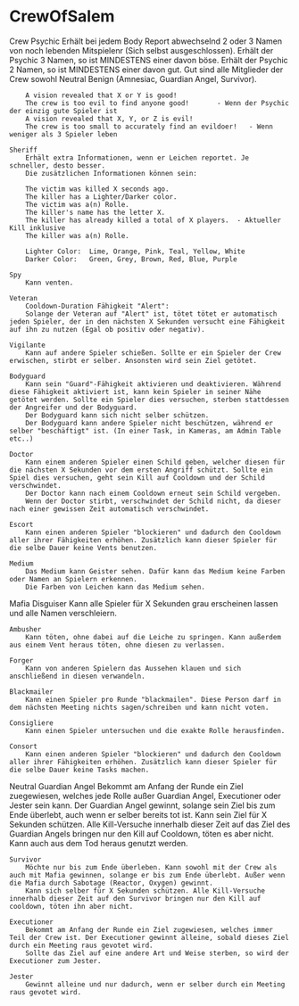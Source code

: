 # CrewOfSalem

Crew
	Psychic
		Erhält bei jedem Body Report abwechselnd 2 oder 3 Namen von noch lebenden Mitspielenr (Sich selbst ausgeschlossen).
		Erhält der Psychic 3 Namen, so ist MINDESTENS einer davon böse.
		Erhält der Psychic 2 Namen, so ist MINDESTENS einer davon gut.
		Gut sind alle Mitglieder der Crew sowohl Neutral Benign (Amnesiac, Guardian Angel, Survivor).

		A vision revealed that X or Y is good!		
		The crew is too evil to find anyone good!		- Wenn der Psychic der einzig gute Spieler ist
		A vision revealed that X, Y, or Z is evil!
		The crew is too small to accurately find an evildoer!	- Wenn weniger als 3 Spieler leben

	Sheriff
		Erhält extra Informationen, wenn er Leichen reportet. Je schneller, desto besser.
		Die zusätzlichen Informationen können sein:

		The victim was killed X seconds ago.
		The killer has a Lighter/Darker color.
		The victim was a(n) Rolle.
		The killer's name has the letter X.
		The killer has already killed a total of X players.	 - Aktueller Kill inklusive
		The killer was a(n) Rolle.

		Lighter Color:	Lime, Orange, Pink, Teal, Yellow, White
		Darker Color:	Green, Grey, Brown, Red, Blue, Purple

	Spy
		Kann venten.

	Veteran
		Cooldown-Duration Fähigkeit "Alert":
		Solange der Veteran auf "Alert" ist, tötet tötet er automatisch jeden Spieler, der in den nächsten X Sekunden versucht eine Fähigkeit auf ihn zu nutzen (Egal ob positiv oder negativ).

	Vigilante
		Kann auf andere Spieler schießen. Sollte er ein Spieler der Crew erwischen, stirbt er selber. Ansonsten wird sein Ziel getötet.

	Bodyguard
		Kann sein "Guard"-Fähigkeit aktivieren und deaktivieren. Während diese Fähigkeit aktiviert ist, kann kein Spieler in seiner Nähe getötet werden. Sollte ein Spieler dies versuchen, sterben stattdessen der Angreifer und der Bodyguard.
		Der Bodyguard kann sich nicht selber schützen.
		Der Bodyguard kann andere Spieler nicht beschützen, während er selber "beschäftigt" ist. (In einer Task, in Kameras, am Admin Table etc..)

	Doctor
		Kann einem anderen Spieler einen Schild geben, welcher diesen für die nächsten X Sekunden vor dem ersten Angriff schützt. Sollte ein Spiel dies versuchen, geht sein Kill auf Cooldown und der Schild verschwindet.
		Der Doctor kann nach einem Cooldown erneut sein Schild vergeben.
		Wenn der Doctor stirbt, verschwindet der Schild nicht, da dieser nach einer gewissen Zeit automatisch verschwindet.

	Escort
		Kann einen anderen Spieler "blockieren" und dadurch den Cooldown aller ihrer Fähigkeiten erhöhen. Zusätzlich kann dieser Spieler für die selbe Dauer keine Vents benutzen.

	Medium
		Das Medium kann Geister sehen. Dafür kann das Medium keine Farben oder Namen an Spielern erkennen.
		Die Farben von Leichen kann das Medium sehen.

Mafia
	Disguiser
		Kann alle Spieler für X Sekunden grau erscheinen lassen und alle Namen verschleiern.

	Ambusher
		Kann töten, ohne dabei auf die Leiche zu springen. Kann außerdem aus einem Vent heraus töten, ohne diesen zu verlassen.

	Forger
		Kann von anderen Spielern das Aussehen klauen und sich anschließend in diesen verwandeln.

	Blackmailer
		Kann einen Spieler pro Runde "blackmailen". Diese Person darf in dem nächsten Meeting nichts sagen/schreiben und kann nicht voten.

	Consigliere
		Kann einen Spieler untersuchen und die exakte Rolle herausfinden.

	Consort
		Kann einen anderen Spieler "blockieren" und dadurch den Cooldown aller ihrer Fähigkeiten erhöhen. Zusätzlich kann dieser Spieler für die selbe Dauer keine Tasks machen.

Neutral
	Guardian Angel
		Bekommt am Anfang der Runde ein Ziel zuegewiesen, welches jede Rolle außer Guardian Angel, Executioner oder Jester sein kann. Der Guardian Angel gewinnt, solange sein Ziel bis zum Ende überlebt, auch wenn er selber bereits tot ist.
		Kann sein Ziel für X Sekunden schützen. Alle Kill-Versuche innerhalb dieser Zeit auf das Ziel des Guardian Angels bringen nur den Kill auf Cooldown, töten es aber nicht. Kann auch aus dem Tod heraus genutzt werden.

	Survivor
		Möchte nur bis zum Ende überleben. Kann sowohl mit der Crew als auch mit Mafia gewinnen, solange er bis zum Ende überlebt. Außer wenn die Mafia durch Sabotage (Reactor, Oxygen) gewinnt.
		Kann sich selber für X Sekunden schützen. Alle Kill-Versuche innerhalb dieser Zeit auf den Survivor bringen nur den Kill auf cooldown, töten ihn aber nicht.

	Executioner
		Bekommt am Anfang der Runde ein Ziel zugewiesen, welches immer Teil der Crew ist. Der Executioner gewinnt alleine, sobald dieses Ziel durch ein Meeting raus gevotet wird.
		Sollte das Ziel auf eine andere Art und Weise sterben, so wird der Executioner zum Jester.

	Jester
		Gewinnt alleine und nur dadurch, wenn er selber durch ein Meeting raus gevotet wird. 